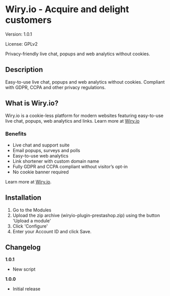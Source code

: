 # Wiry.io - Acquire and delight customers

Version: 1.0.1

License: GPLv2

Privacy-friendly live chat, popups and web analytics without cookies.

## Description

Easy-to-use live chat, popups and web analytics without cookies. Compliant with GDPR, CCPA and other privacy regulations.

## What is Wiry.io?

Wiry.io is a cookie-less platform for modern websites featuring easy-to-use live chat, popups, web analytics and links. Learn more at [Wiry.io](https://wiry.io/?ref=prestashop)

### Benefits

- Live chat and support suite
- Email popups, surveys and polls
- Easy-to-use web analytics
- Link shortener with custom domain name
- Fully GDPR and CCPA compliant without visitor’s opt-in
- No cookie banner required

Learn more at [Wiry.io](https://wiry.io/?ref=prestashop).

## Installation

1. Go to the Modules
2. Upload the zip archive (wiryio-plugin-prestashop.zip) using the button 'Upload a module'
3. Click 'Configure'
4. Enter your Account ID and click Save.

## Changelog

__1.0.1__

- New script

__1.0.0__

- Initial release
